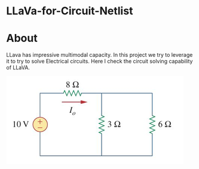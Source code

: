 # LLaVa-for-Circuit-Netlist

# About
LLava has impressive multimodal capacity. In this project we try to leverage it to try to solve Electrical circuits.
Here I check the circuit solving capability of LLaVA. 

![Question-Answer Pair](/images/967811d4-45b3-4ebc-97d9-80cb128e0350.png)
